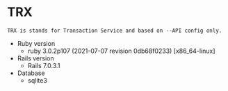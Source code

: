 # TRX
    TRX is stands for Transaction Service and based on --API config only.

* Ruby version
    *   ruby 3.0.2p107 (2021-07-07 revision 0db68f0233) [x86_64-linux]
* Rails version
    *   Rails 7.0.3.1
* Database
    *   sqlite3